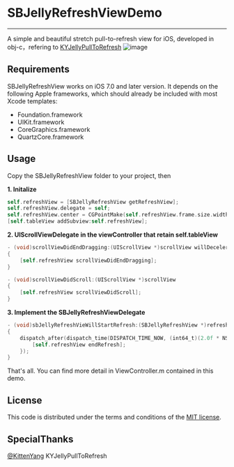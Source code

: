 # SBJellyRefreshViewDemo
---
A simple and beautiful stretch pull-to-refresh view for iOS, developed in obj-c，refering to [KYJellyPullToRefresh](https://github.com/KittenYang/KYJellyPullToRefresh)
![image](http://7ls0ue.com1.z0.glb.clouddn.com/2015/10/27/sbjellyrefresh/demo3.gif)

## Requirements

SBJellyRefreshView works on iOS 7.0 and later version. It depends on the following Apple frameworks, which should already be included with most Xcode templates:

* Foundation.framework
* UIKit.framework
* CoreGraphics.framework
* QuartzCore.framework

## Usage

Copy the SBJellyRefreshView folder to your project, then

**1. Initalize**
```objective-c
self.refreshView = [SBJellyRefreshView getRefreshView];
self.refreshView.delegate = self;
self.refreshView.center = CGPointMake(self.refreshView.frame.size.width / 2.0f, -self.refreshView.frame.size.height / 2.0f);
[self.tableView addSubview:self.refreshView];
```

**2. UIScrollViewDelegate in the viewController that retain self.tableView**
```objective-c
- (void)scrollViewDidEndDragging:(UIScrollView *)scrollView willDecelerate:(BOOL)decelerate
{
    [self.refreshView scrollViewDidEndDragging];
}

- (void)scrollViewDidScroll:(UIScrollView *)scrollView
{
    [self.refreshView scrollViewDidScroll];
}
```

**3. Implement the SBJellyRefreshViewDelegate**
```objective-c
- (void)sbJellyRefreshVieWillStartRefresh:(SBJellyRefreshView *)refreshView
{
    dispatch_after(dispatch_time(DISPATCH_TIME_NOW, (int64_t)(2.0f * NSEC_PER_SEC)), dispatch_get_main_queue(), ^{
        [self.refreshView endRefresh];
    });
}
```

That's all. You can find more detail in ViewController.m contained in this demo.


## License

This code is distributed under the terms and conditions of the [MIT license](LICENSE).

## SpecialThanks
[@KittenYang](https://github.com/KittenYang/KYGooeyMenu)  KYJellyPullToRefresh

